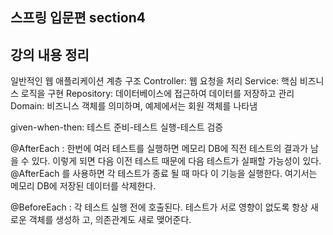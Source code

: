 ## 스프링 입문편 section4

## 강의 내용 정리

일반적인 웹 애플리케이션 계층 구조
Controller: 웹 요청을 처리
Service: 핵심 비즈니스 로직을 구현
Repository: 데이터베이스에 접근하여 데이터를 저장하고 관리
Domain: 비즈니스 객체를 의미하며, 예제에서는 회원 객체를 나타냄

given-when-then: 테스트 준비-테스트 실행-테스트 검증

@AfterEach : 한번에 여러 테스트를 실행하면 메모리 DB에 직전 테스트의 결과가 남을 수 있다. 이렇게
되면 다음 이전 테스트 때문에 다음 테스트가 실패할 가능성이 있다. @AfterEach 를 사용하면 각 테스트가 종료
될 때 마다 이 기능을 실행한다. 여기서는 메모리 DB에 저장된 데이터를 삭제한다.

@BeforeEach : 각 테스트 실행 전에 호출된다. 테스트가 서로 영향이 없도록 항상 새로운 객체를 생성하
고, 의존관계도 새로 맺어준다.
